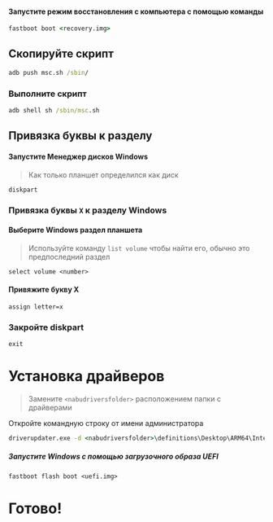 ﻿#### Запустите режим восстановления с компьютера с помощью команды

```cmd
fastboot boot <recovery.img>
```

## Скопируйте скрипт

```cmd
adb push msc.sh /sbin/
```

### Выполните скрипт

```cmd
adb shell sh /sbin/msc.sh
```

## Привязка буквы к разделу

#### Запустите Менеджер дисков Windows

> Как только планшет определился как диск

```cmd
diskpart
```


### Привязка буквы `X` к разделу Windows

#### Выберите Windows раздел планшета
> Используйте команду `list volume` чтобы найти его, обычно это предпоследний раздел
```diskpart
select volume <number>
```

#### Привяжите букву X
```diskpart
assign letter=x
```

### Закройте diskpart
```diskpart
exit
```


# Установка драйверов

> Замените `<nabudriversfolder>` расположением папки с драйверами

Откройте командную строку от имени администратора

```cmd
driverupdater.exe -d <nabudriversfolder>\definitions\Desktop\ARM64\Internal\nabu.txt -r <nabudriversfolder> -p X:
```


##### Запустите Windows с помощью загрузочного образа UEFI  #####

```
fastboot flash boot <uefi.img>
```


# Готово!
